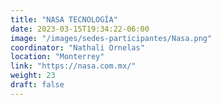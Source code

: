 ```yaml
---
title: "NASA TECNOLOGÍA"
date: 2023-03-15T19:34:22-06:00
image: "/images/sedes-participantes/Nasa.png"
coordinator: "Nathali Ornelas" 
location: "Monterrey"
link: "https://nasa.com.mx/"
weight: 23
draft: false
---
```


